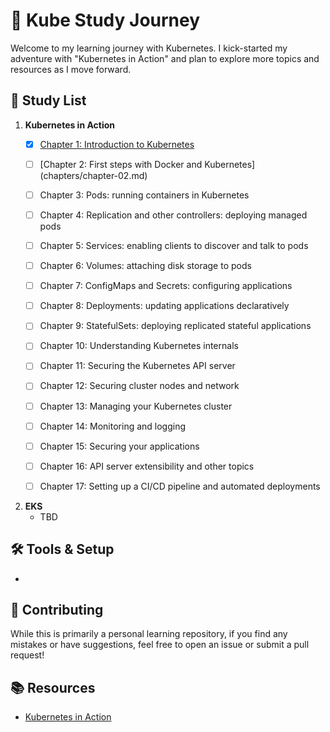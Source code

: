 # 🚀 Kube Study Journey

Welcome to my learning journey with Kubernetes. I kick-started my adventure with "Kubernetes in Action" and plan to explore more topics and resources as I move forward. 

## 📖 Study List

1. **Kubernetes in Action**
   - [x] [Chapter 1: Introduction to Kubernetes](chapters/chapter-01.md)
   - [ ] [Chapter 2: First steps with Docker and Kubernetes] (chapters/chapter-02.md)
   - [ ] Chapter 3: Pods: running containers in Kubernetes
   - [ ] Chapter 4: Replication and other controllers: deploying managed pods
   - [ ] Chapter 5: Services: enabling clients to discover and talk to pods
   - [ ] Chapter 6: Volumes: attaching disk storage to pods
   - [ ] Chapter 7: ConfigMaps and Secrets: configuring applications
   - [ ] Chapter 8: Deployments: updating applications declaratively
   - [ ] Chapter 9: StatefulSets: deploying replicated stateful applications
   - [ ] Chapter 10: Understanding Kubernetes internals
   - [ ] Chapter 11: Securing the Kubernetes API server
   - [ ] Chapter 12: Securing cluster nodes and network
   - [ ] Chapter 13: Managing your Kubernetes cluster
   - [ ] Chapter 14: Monitoring and logging
   - [ ] Chapter 15: Securing your applications
   - [ ] Chapter 16: API server extensibility and other topics
   - [ ] Chapter 17: Setting up a CI/CD pipeline and automated deployments


2. **EKS**
   - TBD


## 🛠 Tools & Setup

- 

## 🤝 Contributing

While this is primarily a personal learning repository, if you find any mistakes or have suggestions, feel free to open an issue or submit a pull request!

## 📚 Resources

- [Kubernetes in Action](https://www.oreilly.com/library/view/kubernetes-in-action/9781617293726/)


